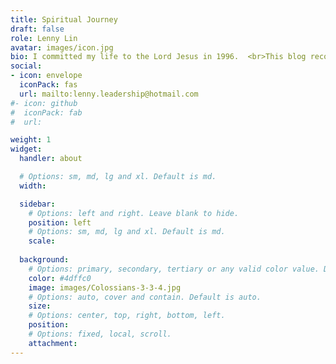 ```yaml
---
title: Spiritual Journey
draft: false
role: Lenny Lin
avatar: images/icon.jpg
bio: I committed my life to the Lord Jesus in 1996.  <br>This blog records thoughts and moments in the spiritual journey.
social:
- icon: envelope
  iconPack: fas
  url: mailto:lenny.leadership@hotmail.com
#- icon: github
#  iconPack: fab
#  url: 

weight: 1
widget:
  handler: about

  # Options: sm, md, lg and xl. Default is md.
  width:

  sidebar:
    # Options: left and right. Leave blank to hide.
    position: left
    # Options: sm, md, lg and xl. Default is md.
    scale:
  
  background:
    # Options: primary, secondary, tertiary or any valid color value. Default is primary.
    color: #4dffc0
    image: images/Colossians-3-3-4.jpg
    # Options: auto, cover and contain. Default is auto.
    size:
    # Options: center, top, right, bottom, left.
    position:
    # Options: fixed, local, scroll.
    attachment: 
---
```


